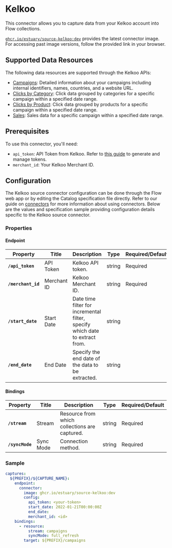 # Kelkoo

This connector allows you to capture data from your Kelkoo account into Flow collections.

[`ghcr.io/estuary/source-kelkoo:dev`](https://ghcr.io/estuary/source-kelkoo:dev) provides the latest connector image. For accessing past image versions, follow the provided link in your browser.

## Supported Data Resources

The following data resources are supported through the Kelkoo APIs:

- [Campaigns](https://developers.kelkoogroup.com/app/documentation/navigate/_merchant/merchantStatistics/_/_/Resources#my-campaigns): Detailed information about your campaigns including internal identifiers, names, countries, and a website URL.
- [Clicks by Category](https://developers.kelkoogroup.com/app/documentation/navigate/_merchant/merchantStatistics/_/_/Resources#categorycampaignidstartdatestartenddateend): Click data grouped by categories for a specific campaign within a specified date range.
- [Clicks by Product](https://developers.kelkoogroup.com/app/documentation/navigate/_merchant/merchantStatistics/_/_/Resources#productcampaignidstartdatestartenddateend): Click data grouped by products for a specific campaign within a specified date range.
- [Sales](https://developers.kelkoogroup.com/app/documentation/navigate/_merchant/merchantStatistics/_/_/Resources#salescampaignidstartdatestartenddateend): Sales data for a specific campaign within a specified date range.

## Prerequisites

To use this connector, you'll need:

- `api_token`: API Token from Kelkoo. Refer to [this guide](https://developers.kelkoogroup.com/app/documentation/navigate/_merchant/merchantStatistics/_/_Guides/ManageTokens) to generate and manage tokens.
- `merchant_id`: Your Kelkoo Merchant ID.

## Configuration

The Kelkoo source connector configuration can be done through the Flow web app or by editing the Catalog specification file directly. Refer to our guide on [connectors](../../../concepts/connectors.md#using-connectors) for more information about using connectors. Below are the values and specification sample providing configuration details specific to the Kelkoo source connector.

### Properties

#### Endpoint

| Property        | Title      | Description                                              | Type   | Required/Default       |
|-----------------|------------|----------------------------------------------------------|--------|------------------------|
| **`/api_token`**| API Token  | Kelkoo API token.                             | string | Required               |
| **`/merchant_id`** | Merchant ID | Kelkoo Merchant ID. | string | Required |
| **`/start_date`**| Start Date | Date time filter for incremental filter, specify which date to extract from. | string |               |
| **`/end_date`** | End Date   | Specify the end date of the data to be extracted. | string |              |

#### Bindings

| Property         | Title      | Description                                           | Type   | Required/Default       |
|------------------|------------|-------------------------------------------------------|--------|------------------------|
| **`/stream`**    | Stream     | Resource from which collections are captured. | string | Required               |
| **`/syncMode`**  | Sync Mode  | Connection method.                                   | string | Required               |

### Sample

```yaml
captures:
  ${PREFIX}/${CAPTURE_NAME}:
    endpoint:
      connector:
        image: ghcr.io/estuary/source-kelkoo:dev
        config:
          api_token: <your-token>
          start_date: 2022-01-21T00:00:00Z
          end_date: 
          merchant_id: <id>
    bindings:
      - resource:
          stream: campaigns
          syncMode: full_refresh
        target: ${PREFIX}/campaigns
```
